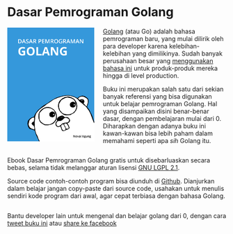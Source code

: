# Dasar Pemrograman Golang

<img src="cover.jpg" width="200" alt="Buku Dasar Pemrograman Golang" style="float: left; margin-right: 20px; margin-bottom: 15px;" />

[Golang](https://golang.org/) (atau Go) adalah bahasa pemrograman baru, yang mulai dilirik oleh para developer karena kelebihan-kelebihan yang dimilikinya. Sudah banyak perusahaan besar yang [menggunakan bahasa ini](https://github.com/golang/go/wiki/GoUsers) untuk produk-produk mereka hingga di level production.

Buku ini merupakan salah satu dari sekian banyak referensi yang bisa digunakan untuk belajar pemrograman Golang. Hal yang disampaikan disini benar-benar dasar, dengan pembelajaran mulai dari 0. Diharapkan dengan adanya buku ini kawan-kawan bisa lebih paham dalam memahami seperti apa *sih* Golang itu.

<div style="clear: both;"></div>

Ebook Dasar Pemrograman Golang gratis untuk disebarluaskan secara bebas, selama tidak melanggar aturan lisensi [GNU LGPL 2.1](http://www.gnu.org/licenses/old-licenses/lgpl-2.1.en.html).

Source code contoh-contoh program bisa diunduh di [Github](https://github.com/novalagung/dasarpemrogramangolang). Dianjurkan dalam belajar jangan copy-paste dari source code, usahakan untuk menulis sendiri kode program dari awal, agar cepat terbiasa dengan bahasa Golang.

## 

Bantu developer lain untuk mengenal dan belajar golang dari 0, dengan cara [tweet buku ini](https://twitter.com/intent/tweet?text=Ebook%20Gratis!%20Dasar%20Pemrograman%20Golang&url=https%3A%2F%2Fgitbook.com%2Fread%2Fbook%2Fnovalagung%2Fdasarpemrogramangolang) atau [share ke facebook](https://www.facebook.com/sharer/sharer.php?u=https%3A%2F%2Fgitbook.com%2Fread%2Fbook%2Fnovalagung%2Fdasarpemrogramangolang)

<!-- http://www.facebook.com/sharer.php?s=100&p[title]=Ebook Dasar Pemrograman Golang&p[url]=https://www.gitbook.com/read/book/novalagung/dasarpemrogramangolang&p[summary]=mysexysummaryhere&p[images][0]=https://ek8whxe.cloudimg.io/s/width/600/https://www.gitbook.com/cover/book/novalagung/dasarpemrogramangolang.jpg?build=1446084631453&v=10.0.3 -->